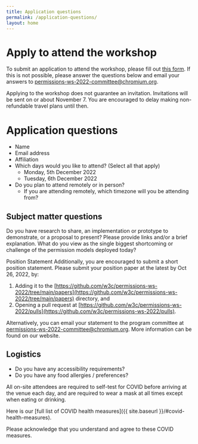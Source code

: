 ```yaml
---
title: Application questions
permalink: /application-questions/
layout: home
---
```


# Apply to attend the workshop

To submit an application to attend the workshop, please fill out [this form](https://docs.google.com/forms/d/e/1FAIpQLSePSeO6YmmENDmTsuBD5OCY0ZkfyGKFaQ5THojWMcE0p1Q_XQ/viewform). If this is not possible, please answer the questions below and email your answers to [permissions-ws-2022-committee@chromium.org](mailto:permissions-ws-2022-committee@chromium.org).

Applying to the workshop does not guarantee an invitation. Invitations will be sent on or about November 7. You are encouraged to delay making non-refundable travel plans until then.

# Application questions

- Name
- Email address
- Affiliation
- Which days would you like to attend? (Select all that apply)
  - Monday, 5th December 2022
  - Tuesday, 6th December 2022
- Do you plan to attend remotely or in person?
  - If you are attending remotely, which timezone will you be attending from?

## Subject matter questions

Do you have research to share, an implementation or prototype to demonstrate, or a proposal to present? Please provide links and/or a brief explanation.
What do you view as the single biggest shortcoming or challenge of the permission models deployed today?

Position Statement
Additionally, you are encouraged to submit a short position statement. Please submit your position paper at the latest by Oct 26, 2022, by:
  1) Adding it to the [https://github.com/w3c/permissions-ws-2022/tree/main/papers](https://github.com/w3c/permissions-ws-2022/tree/main/papers)  directory, and
  2) Opening a pull request at [https://github.com/w3c/permissions-ws-2022/pulls](https://github.com/w3c/permissions-ws-2022/pulls).

Alternatively, you can email your statement to the program committee at permissions-ws-2022-committee@chromium.org. More information can be found on our website. 

## Logistics

- Do you have any accessibility requirements?
- Do you have any food allergies / preferences?

All on-site attendees are required to self-test for COVID before arriving at the venue each day, and are required to wear a mask at all times except when eating or drinking.

Here is our [full list of COVID health measures]({{ site.baseurl }}/#covid-health-measures).

Please acknowledge that you understand and agree to these COVID measures.